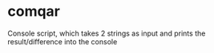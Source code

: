 # comqar
Console script, which takes 2 strings as input and prints the result/difference into the console
